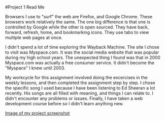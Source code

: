 #Project 1 Read Me

Browsers I use to "surf" the web are Firefox, and Google Chrome.
These browsers work relatively the same.  The one big difference is that one is controlled by Google while the other is open sourced.  They have back, forward, refresh, home, and bookmarking icons.  They use tabs to view multiple web pages at once.

I didn't spend a lot of time exploring the Wayback Machine.  The site I chose to visit was Myspace.com.  It was the social media website that was popular during my high school years.  The unexpected thing I found was that in 2000 Myspace.com was actually a free consumer service.  It didn't become the "Myspace" I knew until 2003.

My workcycle for this assignment involved doing the excercises in the weekly lessons, and then completed the assignment step by step.  I chose the specific song I used because I have been listening to Ed Sheeran a lot recently.  His songs are all filled with meaning, and things I can relate to.
I didn't encounter any problems or issues.
Finally, I have taken a web development course before so I didn't learn anything new.

[Image of my project screenshot](./images/Project1-Screenshot.png)
